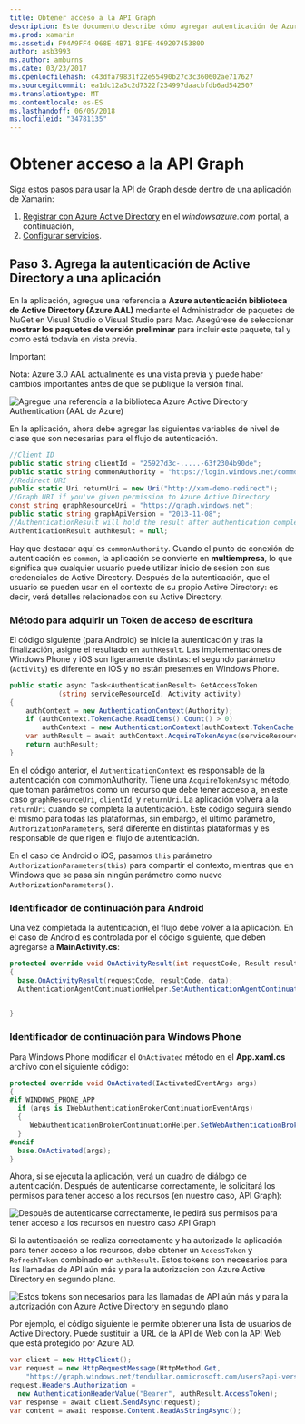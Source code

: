 ```yaml
---
title: Obtener acceso a la API Graph
description: Este documento describe cómo agregar autenticación de Azure Active Directory a una aplicación móvil creada con Xamarin.
ms.prod: xamarin
ms.assetid: F94A9FF4-068E-4B71-81FE-46920745380D
author: asb3993
ms.author: amburns
ms.date: 03/23/2017
ms.openlocfilehash: c43dfa79831f22e55490b27c3c360602ae717627
ms.sourcegitcommit: ea1dc12a3c2d7322f234997daacbfdb6ad542507
ms.translationtype: MT
ms.contentlocale: es-ES
ms.lasthandoff: 06/05/2018
ms.locfileid: "34781135"
---
```

# <a name="accessing-the-graph-api"></a>Obtener acceso a la API Graph

Siga estos pasos para usar la API de Graph desde dentro de una aplicación de Xamarin:

1. [Registrar con Azure Active Directory](~/cross-platform/data-cloud/active-directory/get-started/register.md) en el *windowsazure.com* portal, a continuación,
2. [Configurar servicios](~/cross-platform/data-cloud/active-directory/get-started/configure.md).

## <a name="step-3-adding-active-directory-authentication-to-an-app"></a>Paso 3. Agrega la autenticación de Active Directory a una aplicación

En la aplicación, agregue una referencia a **Azure autenticación biblioteca de Active Directory (Azure AAL)** mediante el Administrador de paquetes de NuGet en Visual Studio o Visual Studio para Mac.
Asegúrese de seleccionar **mostrar los paquetes de versión preliminar** para incluir este paquete, tal y como está todavía en vista previa.

> [!IMPORTANT]
> Nota: Azure 3.0 AAL actualmente es una vista previa y puede haber cambios importantes antes de que se publique la versión final. 


![](graph-images/06.-adal-nuget-package.jpg "Agregue una referencia a la biblioteca Azure Active Directory Authentication (AAL de Azure)")

En la aplicación, ahora debe agregar las siguientes variables de nivel de clase que son necesarias para el flujo de autenticación.

```csharp
//Client ID
public static string clientId = "25927d3c-.....-63f2304b90de";
public static string commonAuthority = "https://login.windows.net/common"
//Redirect URI
public static Uri returnUri = new Uri("http://xam-demo-redirect");
//Graph URI if you've given permission to Azure Active Directory
const string graphResourceUri = "https://graph.windows.net";
public static string graphApiVersion = "2013-11-08";
//AuthenticationResult will hold the result after authentication completes
AuthenticationResult authResult = null;
```

Hay que destacar aquí es `commonAuthority`. Cuando el punto de conexión de autenticación es `common`, la aplicación se convierte en **multiempresa**, lo que significa que cualquier usuario puede utilizar inicio de sesión con sus credenciales de Active Directory. Después de la autenticación, que el usuario se pueden usar en el contexto de su propio Active Directory: es decir, verá detalles relacionados con su Active Directory.

### <a name="write-method-to-acquire-access-token"></a>Método para adquirir un Token de acceso de escritura

El código siguiente (para Android) se inicie la autenticación y tras la finalización, asigne el resultado en `authResult`. Las implementaciones de Windows Phone y iOS son ligeramente distintas: el segundo parámetro (`Activity`) es diferente en iOS y no están presentes en Windows Phone.

```csharp
public static async Task<AuthenticationResult> GetAccessToken
            (string serviceResourceId, Activity activity)
{
    authContext = new AuthenticationContext(Authority);
    if (authContext.TokenCache.ReadItems().Count() > 0)
        authContext = new AuthenticationContext(authContext.TokenCache.ReadItems().First().Authority);
    var authResult = await authContext.AcquireTokenAsync(serviceResourceId, clientId, returnUri, new AuthorizationParameters(activity));
    return authResult;
}  
```

En el código anterior, el `AuthenticationContext` es responsable de la autenticación con commonAuthority. Tiene una `AcquireTokenAsync` método, que toman parámetros como un recurso que debe tener acceso a, en este caso `graphResourceUri`, `clientId`, y `returnUri`. La aplicación volverá a la `returnUri` cuando se completa la autenticación. Este código seguirá siendo el mismo para todas las plataformas, sin embargo, el último parámetro, `AuthorizationParameters`, será diferente en distintas plataformas y es responsable de que rigen el flujo de autenticación.

En el caso de Android o iOS, pasamos `this` parámetro `AuthorizationParameters(this)` para compartir el contexto, mientras que en Windows que se pasa sin ningún parámetro como nuevo `AuthorizationParameters()`.

### <a name="handle-continuation-for-android"></a>Identificador de continuación para Android

Una vez completada la autenticación, el flujo debe volver a la aplicación. En el caso de Android es controlada por el código siguiente, que deben agregarse a **MainActivity.cs**:


```csharp
protected override void OnActivityResult(int requestCode, Result resultCode, Intent data)
{
  base.OnActivityResult(requestCode, resultCode, data);
  AuthenticationAgentContinuationHelper.SetAuthenticationAgentContinuationEventArgs(requestCode, resultCode, data);

    
}
```

### <a name="handle-continuation-for-windows-phone"></a>Identificador de continuación para Windows Phone

Para Windows Phone modificar el `OnActivated` método en el **App.xaml.cs** archivo con el siguiente código:

```csharp
protected override void OnActivated(IActivatedEventArgs args)
{
#if WINDOWS_PHONE_APP
  if (args is IWebAuthenticationBrokerContinuationEventArgs)
  {
     WebAuthenticationBrokerContinuationHelper.SetWebAuthenticationBrokerContinuationEventArgs(args as IWebAuthenticationBrokerContinuationEventArgs);
  }
#endif
  base.OnActivated(args);
}
```

Ahora, si se ejecuta la aplicación, verá un cuadro de diálogo de autenticación.
Después de autenticarse correctamente, le solicitará los permisos para tener acceso a los recursos (en nuestro caso, API Graph):

![](graph-images/08.-authentication-flow.jpg "Después de autenticarse correctamente, le pedirá sus permisos para tener acceso a los recursos en nuestro caso API Graph")

Si la autenticación se realiza correctamente y ha autorizado la aplicación para tener acceso a los recursos, debe obtener un `AccessToken` y `RefreshToken` combinado en `authResult`. Estos tokens son necesarios para las llamadas de API aún más y para la autorización con Azure Active Directory en segundo plano.

![](graph-images/07.-access-token-for-authentication.jpg "Estos tokens son necesarios para las llamadas de API aún más y para la autorización con Azure Active Directory en segundo plano")

Por ejemplo, el código siguiente le permite obtener una lista de usuarios de Active Directory. Puede sustituir la URL de la API de Web con la API Web que está protegido por Azure AD.

```csharp
var client = new HttpClient();
var request = new HttpRequestMessage(HttpMethod.Get,
    "https://graph.windows.net/tendulkar.onmicrosoft.com/users?api-version=2013-04-05");
request.Headers.Authorization =
  new AuthenticationHeaderValue("Bearer", authResult.AccessToken);
var response = await client.SendAsync(request);
var content = await response.Content.ReadAsStringAsync();
```

